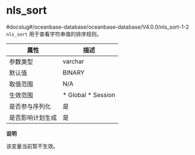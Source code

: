 nls_sort 
=============================
#docslug#/oceanbase-database/oceanbase-database/V4.0.0/nls_sort-1-2
`nls_sort` 用于查看字符串值的排序规则。


|  **属性**  |                                                   **描述**                                                   |
|----------|------------------------------------------------------------------------------------------------------------|
| 参数类型     | varchar                                                                                                    |
| 默认值      | BINARY                                                                                                     |
| 取值范围     | N/A                                                                                                        |
| 生效范围     | * Global   * Session    |
| 是否参与序列化  | 是                                                                                                          |
| 是否影响计划生成 | 是                                                                                                          |


**说明**



该变量当前暂不生效。
